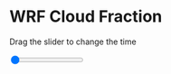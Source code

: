 <h1>WRF  Cloud Fraction </h1>
<p>Drag the slider to change the time</p>

<div class="slidecontainer">
<input oninput='setImage(this)' class="slider" type="range" min="0" max="21" value="0" step="1" />
<img id='img'/>
</div>

<script>
var img = document.getElementById('img');
var img_array = ['/assets/images/wrf/cf_wrfout_d01_2020-07-31_12:00:00.png',
'/assets/images/wrf/cf_wrfout_d01_2020-07-31_13:00:00.png',
'/assets/images/wrf/cf_wrfout_d01_2020-07-31_14:00:00.png',
'/assets/images/wrf/cf_wrfout_d01_2020-07-31_15:00:00.png',
'/assets/images/wrf/cf_wrfout_d01_2020-07-31_16:00:00.png',
'/assets/images/wrf/cf_wrfout_d01_2020-07-31_17:00:00.png',
'/assets/images/wrf/cf_wrfout_d01_2020-07-31_18:00:00.png',
'/assets/images/wrf/cf_wrfout_d01_2020-07-31_19:00:00.png',
'/assets/images/wrf/cf_wrfout_d01_2020-07-31_20:00:00.png',
'/assets/images/wrf/cf_wrfout_d01_2020-07-31_21:00:00.png',
'/assets/images/wrf/cf_wrfout_d01_2020-07-31_22:00:00.png',
'/assets/images/wrf/cf_wrfout_d01_2020-07-31_23:00:00.png',
'/assets/images/wrf/cf_wrfout_d01_2020-08-01_00:00:00.png',
'/assets/images/wrf/cf_wrfout_d01_2020-08-01_01:00:00.png',
'/assets/images/wrf/cf_wrfout_d01_2020-08-01_02:00:00.png',
'/assets/images/wrf/cf_wrfout_d01_2020-08-01_03:00:00.png',
'/assets/images/wrf/cf_wrfout_d01_2020-08-01_04:00:00.png',
'/assets/images/wrf/cf_wrfout_d01_2020-08-01_05:00:00.png',
'/assets/images/wrf/cf_wrfout_d01_2020-08-01_06:00:00.png',
'/assets/images/wrf/cf_wrfout_d01_2020-08-01_07:00:00.png',
'/assets/images/wrf/cf_wrfout_d01_2020-08-01_08:00:00.png',];
function setImage(obj)
{
        var value = obj.value;
        img.src = img_array[value];

}
</script>
